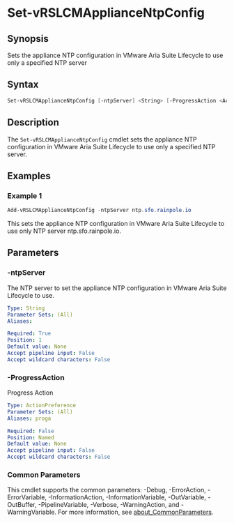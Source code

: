# Set-vRSLCMApplianceNtpConfig

## Synopsis

Sets the appliance NTP configuration in VMware Aria Suite Lifecycle to use only a specified NTP server

## Syntax

```powershell
Set-vRSLCMApplianceNtpConfig [-ntpServer] <String> [-ProgressAction <ActionPreference>] [<CommonParameters>]
```

## Description

The `Set-vRSLCMApplianceNtpConfig` cmdlet sets the appliance NTP configuration in VMware Aria Suite Lifecycle to use only a specified NTP server.

## Examples

### Example 1

```powershell
Add-vRSLCMApplianceNtpConfig -ntpServer ntp.sfo.rainpole.io
```

This sets the appliance NTP configuration in VMware Aria Suite Lifecycle to use only NTP server ntp.sfo.rainpole.io.

## Parameters

### -ntpServer

The NTP server to set the appliance NTP configuration in VMware Aria Suite Lifecycle to use.

```yaml
Type: String
Parameter Sets: (All)
Aliases:

Required: True
Position: 1
Default value: None
Accept pipeline input: False
Accept wildcard characters: False
```

### -ProgressAction

Progress Action

```yaml
Type: ActionPreference
Parameter Sets: (All)
Aliases: proga

Required: False
Position: Named
Default value: None
Accept pipeline input: False
Accept wildcard characters: False
```

### Common Parameters

This cmdlet supports the common parameters: -Debug, -ErrorAction, -ErrorVariable, -InformationAction, -InformationVariable, -OutVariable, -OutBuffer, -PipelineVariable, -Verbose, -WarningAction, and -WarningVariable. For more information, see [about_CommonParameters](http://go.microsoft.com/fwlink/?LinkID=113216).
